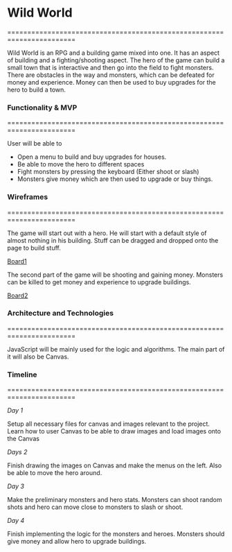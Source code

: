 # Wild World
=======================================================================

Wild World is an RPG and a building game mixed into one. It has an aspect of building and a fighting/shooting aspect. The hero of the game can build a small town that is interactive and then go into the field to fight monsters. There are obstacles in the way and monsters, which can be defeated for money and experience. Money can then be used to buy upgrades for the hero to build a town.

### Functionality & MVP
=======================================================================

User will be able to
* Open a menu to build and buy upgrades for houses.
* Be able to move the hero to different spaces
* Fight monsters by pressing the keyboard (Either shoot or slash)
* Monsters give money which are then used to upgrade or buy things.

### Wireframes
=======================================================================

The game will start out with a hero. He will start with a default style of almost nothing in his building. Stuff can be dragged and dropped onto the page to build stuff.

[Board1](docs/wireframe-board1.png)

The second part of the game will be shooting and gaining money. Monsters can be killed to get money and experience to upgrade buildings.

[Board2](docs/fighting-board2.png)

### Architecture and Technologies
=======================================================================

JavaScript will be mainly used for the logic and algorithms. The main part of it will also be Canvas.


### Timeline
=======================================================================

*Day 1*

Setup all necessary files for canvas and images relevant to the project. Learn how to user Canvas to be able to draw images and load images onto the Canvas

*Days 2*

Finish drawing the images on Canvas and make the menus on the left.
Also be able to move the hero around.

*Day 3*

Make the preliminary monsters and hero stats. Monsters can shoot random shots and hero can move close to monsters to slash or shoot.

*Day 4*

Finish implementing the logic for the monsters and heroes. Monsters should give money and allow hero to upgrade buildings.
